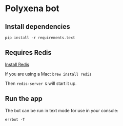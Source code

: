 # Polyxena bot

## Install dependencies

`pip install -r requirements.text`

## Requires Redis

[Install Redis](https://redis.io/download)

If you are using a Mac: `brew install redis`

Then `redis-server &` will start it up.

## Run the app

The bot can be run in text mode for use in your console:

`errbot -T`
